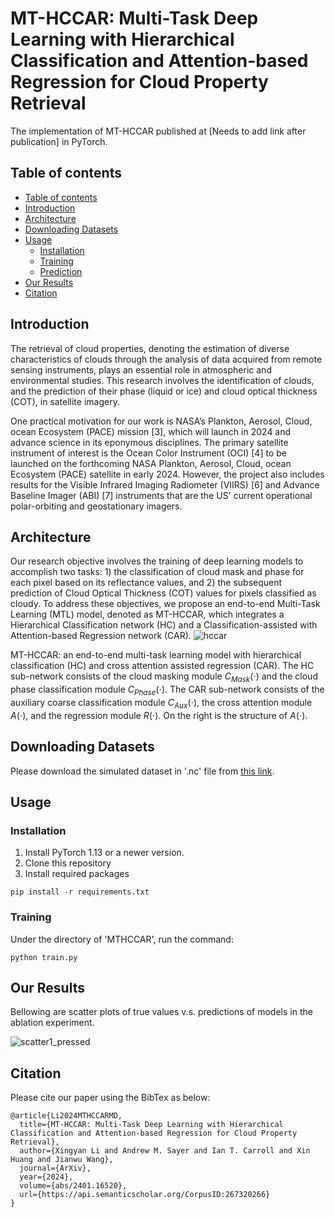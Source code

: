 # MT-HCCAR: Multi-Task Deep Learning with Hierarchical Classification and Attention-based Regression for Cloud Property Retrieval

The implementation of MT-HCCAR published at [Needs to add link after publication] in PyTorch.

## Table of contents
- [Table of contents](https://github.com/AI-4-atmosphere-remote-sensing/MT-HCCAR/tree/main?tab=readme-ov-file#table-of-contents)
- [Introduction](https://github.com/AI-4-atmosphere-remote-sensing/MT-HCCAR/tree/main?tab=readme-ov-file#introduction)
- [Architecture](https://github.com/AI-4-atmosphere-remote-sensing/MT-HCCAR/tree/main?tab=readme-ov-file#architecture)
- [Downloading Datasets](https://github.com/AI-4-atmosphere-remote-sensing/MT-HCCAR/tree/main?tab=readme-ov-file#downloading-datasets)
- [Usage](https://github.com/AI-4-atmosphere-remote-sensing/MT-HCCAR/tree/main?tab=readme-ov-file#usage)
  - [Installation](https://github.com/AI-4-atmosphere-remote-sensing/MT-HCCAR/tree/main?tab=readme-ov-file#installation)
  - [Training](https://github.com/AI-4-atmosphere-remote-sensing/MT-HCCAR/tree/main?tab=readme-ov-file#training)
  - [Prediction](https://github.com/AI-4-atmosphere-remote-sensing/MT-HCCAR/tree/main?tab=readme-ov-file#prediction)
- [Our Results](https://github.com/AI-4-atmosphere-remote-sensing/MT-HCCAR/tree/main?tab=readme-ov-file#our-results)
- [Citation](https://github.com/AI-4-atmosphere-remote-sensing/MT-HCCAR/tree/main?tab=readme-ov-file#Citation)

## Introduction
The retrieval of cloud properties, denoting the estimation of diverse characteristics of clouds through the analysis of data acquired from remote sensing instruments, plays an essential role in atmospheric and environmental studies. This research involves the identification of clouds, and the prediction of their phase (liquid or ice) and cloud optical thickness (COT), in satellite imagery. 

One practical motivation for our work is NASA’s Plankton, Aerosol, Cloud, ocean Ecosystem (PACE) mission [3], which will launch in 2024 and advance science in its eponymous disciplines. The primary satellite instrument of interest is the Ocean Color Instrument (OCI) [4] to be launched on the forthcoming NASA Plankton, Aerosol, Cloud, ocean Ecosystem (PACE) satellite in early 2024. However, the project also includes results for the Visible Infrared Imaging Radiometer (VIIRS) [6] and Advance Baseline Imager (ABI) [7] instruments that are the US' current operational polar-orbiting and geostationary imagers.

## Architecture

Our research objective involves the training of deep learning models to accomplish two tasks: 1) the classification of cloud mask and phase for each pixel based on its reflectance values, and 2) the subsequent prediction of Cloud Optical Thickness (COT) values for pixels classified as cloudy.
To address these objectives, we propose an end-to-end Multi-Task Learning (MTL) model, denoted as MT-HCCAR, which integrates a Hierarchical Classification network (HC) and a Classification-assisted with Attention-based Regression network (CAR). 
![hccar](https://github.com/AI-4-atmosphere-remote-sensing/MT-HCCAR/assets/90643297/4489a51f-2370-4088-99f9-88c630b31ff0)

MT-HCCAR: an end-to-end multi-task learning model with hierarchical classification (HC) and cross attention assisted regression (CAR). The HC sub-network consists of the cloud masking module $C_{Mask}(\cdot)$ and the cloud phase classification module $C_{Phase}(\cdot)$. The CAR sub-network consists of the auxiliary coarse classification module $C_{Aux}(\cdot)$, the cross attention module $A(\cdot)$, and the regression module $R(\cdot)$. On the right is the structure of $A(\cdot)$.

## Downloading Datasets
Please download the simulated dataset in '.nc' file from [this link](https://www.dropbox.com/scl/fi/9lnzwn4k3apzo2wcse0mn/rt_nn_cloud_training_data_20231016.nc?rlkey=3jqgl2uqq1ed8ndef24h2vzz1&dl=0).

## Usage
### Installation
1. Install PyTorch 1.13 or a newer version.
2. Clone this repository
3. Install required packages
```
pip install -r requirements.txt
```
### Training
Under the directory of 'MTHCCAR', run the command:
```
python train.py
```
## Our Results
Bellowing are scatter plots of true values v.s. predictions of models in the ablation experiment. 

![scatter1_pressed](https://github.com/AI-4-atmosphere-remote-sensing/MT-HCCAR/assets/90643297/894ededd-568f-423f-a259-59013747f99f)

## Citation

Please cite our paper using the BibTex as below:

```
@article{Li2024MTHCCARMD,
  title={MT-HCCAR: Multi-Task Deep Learning with Hierarchical Classification and Attention-based Regression for Cloud Property Retrieval},
  author={Xingyan Li and Andrew M. Sayer and Ian T. Carroll and Xin Huang and Jianwu Wang},
  journal={ArXiv},
  year={2024},
  volume={abs/2401.16520},
  url={https://api.semanticscholar.org/CorpusID:267320266}
}
```

